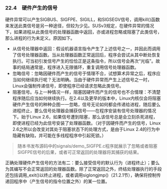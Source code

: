 ### 22.4　硬件产生的信号

硬件异常可以产生SIGBUS、SIGFPE、SIGILL，和SIGSEGV信号，调用kill()函数来发送此类信号是另一种途径，但较为少见。SUSv3规定，在硬件异常的情况下，如果进程从此类信号的处理器函数中返回，亦或进程忽略或阻塞了此类信号，那么进程的行为未定义。原因如下。

+ 从信号处理器中返回：假设机器语言指令产生了上述信号之一，并因此而调用了信号处理器函数。当从处理器函数正常返回后，程序会尝试从其中断处恢复执行。可当初引发信号产生的恰恰正是这条指令，所以信号会再次“光临”。故事的结局通常是，程序进入无限循环，重复调用信号处理器函数。
+ 忽略信号：忽略因硬件而产生的信号于情理不合，试想算术异常之后，程序应当如何继续执行呢？无法明确。当由于硬件异常而产生上述信号之一时，Linux会强制传递信号，即使程序已经请求忽略此类信号。
+ 阻塞信号。与上一种情况一样，阻塞因硬件而产生的信号也不合情理：不清楚程序随后应当如何继续执行。在2.4以及更早的版本中，Linux内核仅会将阻塞硬件产生信号的种种企图一一忽略，信号无论如何都会传递给进程，随后要么进程终止，要么信号处理器会捕获信号——在程序安装有信号处理器的情况下。始于Linux 2.6，如果信号遭到阻塞，那么该信号总是会立刻杀死进程，即使进程已经为此信号安装了处理器函数。（对于因硬件而产生的信号，Linux 2.6之所以会改变对其处于阻塞状态下的处理方式，是由于Linux 2.4的行为中隐藏有缺陷，并可能在多线程程序中引起死锁。）

> 随本书发布源码中的signals/demo_SIGFPE.c程序就展示了忽略或者阻塞SIGFPE信号的后果，或者可正常返回的处理器将其捕获的结果。

正确处理硬件产生信号的方法有二：要么接受信号的默认行为（进程终止）；要么为其编写不会正常返回的处理器函数。除了正常返回之外，终结处理器执行的手段还包括调用_exit()以终止进程，或者调用siglongjmp()（21.2.1节），确保将控制传递回程序中（产生信号的指令位置之外）的某一位置。

